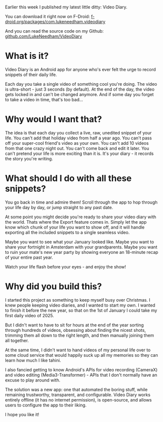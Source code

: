 Earlier this week I published my latest little ditty: Video Diary.

You can download it right now on F-Droid: [f-droid.org/packages/com.lukeneedham.videodiary](https://f-droid.org/packages/com.lukeneedham.videodiary)

And you can read the source code on my Github: [github.com/LukeNeedham/VideoDiary](https://github.com/LukeNeedham/VideoDiary)


# What is it?

Video Diary is an Android app for anyone who's ever felt the urge to record snippets of their daily life.

Each day you take a single video of something cool you're doing. The video is ultra-short - just 3 seconds (by default).  At the end of the day, the video gets locked in and can't be changed anymore. And if some day you forget to take a video in time, that's too bad...

# Why would I want that?

The idea is that each day you collect a live, raw, unedited snippet of your life. You can't add that holiday video from half a year ago. You can't pass off your super-cool friend's video as your own. You can't add 10 videos from that one crazy night out. You can't come back and edit it later. You can't pretend your life is more exciting than it is. It's your diary - it records the story you're writing.

# What should I do with all these snippets?

You go back in time and admire them! Scroll through the app to hop through your life day by day, or jump straight to any past date.

At some point you might decide you're ready to share your video diary with the world. Thats where the Export feature comes in. Simply let the app know which chunk of your life you want to show off, and it will handle exporting all the included snippets to a single seamless video.

Maybe you want to see what your January looked like. Maybe you want to share your fortnight in Amsterdam with your grandparents. Maybe you want to ruin your mate's new year party by showing everyone an 18-minute recap of your entire past year.

Watch your life flash before your eyes - and enjoy the show!

# Why did you build this?

I started this project as something to keep myself busy over Christmas. I knew people keeping video diaries, and I wanted to start my own. I wanted to finish it before the new year, so that on the 1st of January I could take my first daily video of 2025.

But I didn't want to have to sit for hours at the end of the year sorting through hundreds of videos, obsessing about finding the nicest shots, trimming them all down to the right length, and then manually joining them all together.

At the same time, I didn't want to hand videos of my personal life over to some cloud service that would happily suck up all my memories so they can learn how much I like tahini.

I also fancied getting to know Android's APIs for video recording (CameraX) and video editing (Media3-Transformer) - APIs that I don't normally have an excuse to play around with.

The solution was a new app: one that automated the boring stuff, while remaining trustworthy, transparent, and configurable. Video Diary works entirely offline (it has no internet permission), is open-source, and allows users to configure the app to their liking.

I hope you like it!
